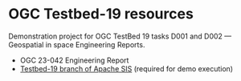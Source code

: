 # OGC Testbed-19 resources

Demonstration project for OGC TestBed 19 tasks D001 and D002 — Geospatial in space Engineering Reports.

* OGC 23-042 Engineering Report
* [Testbed-19 branch of Apache SIS](https://geomatys.github.io/testbed/19.html) (required for demo execution)
